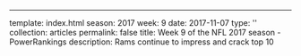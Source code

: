 ---
template: index.html
season: 2017
week: 9
date: 2017-11-07
type: ''
collection: articles
permalink: false
title: Week 9 of the NFL 2017 season - PowerRankings
description: Rams continue to impress and crack top 10


